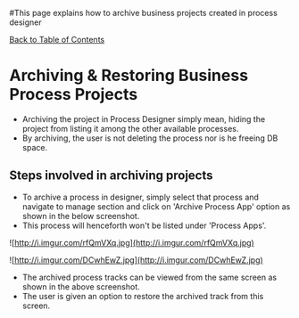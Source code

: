 #This page explains how to archive business projects created in process designer

[Back to Table of Contents](TableOfContents.md)


# Archiving & Restoring Business Process Projects #

  * Archiving the project in Process Designer simply mean, hiding the project from listing it among the other available processes.
  * By archiving, the user is not deleting the process nor is he freeing DB space.

## Steps involved in archiving projects ##

  * To archive a process in designer, simply select that process and navigate to manage section and click on 'Archive Process App' option as shown in the below screenshot.
  * This process will henceforth won't be listed under 'Process Apps'.

![http://i.imgur.com/rfQmVXq.jpg](http://i.imgur.com/rfQmVXq.jpg)

![http://i.imgur.com/DCwhEwZ.jpg](http://i.imgur.com/DCwhEwZ.jpg)

  * The archived process tracks can be viewed from the same screen as shown in the above screenshot.
  * The user is given an option to restore the archived track from this screen.